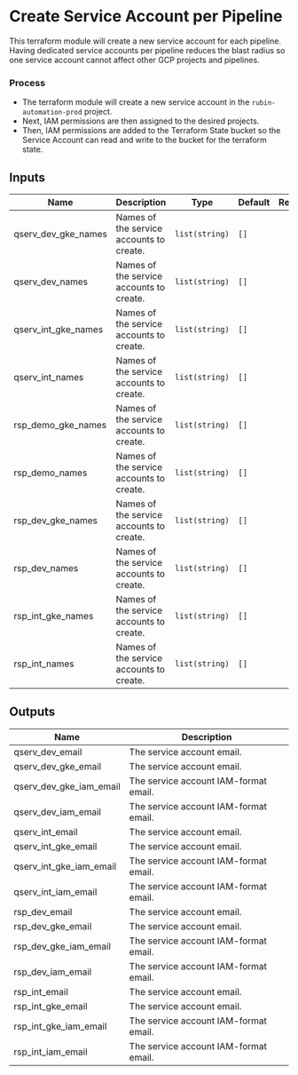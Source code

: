 # Create Service Account per Pipeline

This terraform module will create a new service account for each pipeline. Having dedicated service accounts per pipeline reduces the blast radius so one service account cannot affect other GCP projects and pipelines.

### Process
* The terraform module will create a new service account in the `rubin-automation-prod` project.
* Next, IAM permissions are then assigned to the desired projects.
* Then, IAM permissions are added to the Terraform State bucket so the Service Account can read and write to the bucket for the terraform state.

## Inputs

| Name | Description | Type | Default | Required |
|------|-------------|------|---------|:--------:|
| qserv\_dev\_gke\_names | Names of the service accounts to create. | `list(string)` | `[]` | no |
| qserv\_dev\_names | Names of the service accounts to create. | `list(string)` | `[]` | no |
| qserv\_int\_gke\_names | Names of the service accounts to create. | `list(string)` | `[]` | no |
| qserv\_int\_names | Names of the service accounts to create. | `list(string)` | `[]` | no |
| rsp\_demo\_gke\_names | Names of the service accounts to create. | `list(string)` | `[]` | no |
| rsp\_demo\_names | Names of the service accounts to create. | `list(string)` | `[]` | no |
| rsp\_dev\_gke\_names | Names of the service accounts to create. | `list(string)` | `[]` | no |
| rsp\_dev\_names | Names of the service accounts to create. | `list(string)` | `[]` | no |
| rsp\_int\_gke\_names | Names of the service accounts to create. | `list(string)` | `[]` | no |
| rsp\_int\_names | Names of the service accounts to create. | `list(string)` | `[]` | no |

## Outputs

| Name | Description |
|------|-------------|
| qserv\_dev\_email | The service account email. |
| qserv\_dev\_gke\_email | The service account email. |
| qserv\_dev\_gke\_iam\_email | The service account IAM-format email. |
| qserv\_dev\_iam\_email | The service account IAM-format email. |
| qserv\_int\_email | The service account email. |
| qserv\_int\_gke\_email | The service account email. |
| qserv\_int\_gke\_iam\_email | The service account IAM-format email. |
| qserv\_int\_iam\_email | The service account IAM-format email. |
| rsp\_dev\_email | The service account email. |
| rsp\_dev\_gke\_email | The service account email. |
| rsp\_dev\_gke\_iam\_email | The service account IAM-format email. |
| rsp\_dev\_iam\_email | The service account IAM-format email. |
| rsp\_int\_email | The service account email. |
| rsp\_int\_gke\_email | The service account email. |
| rsp\_int\_gke\_iam\_email | The service account IAM-format email. |
| rsp\_int\_iam\_email | The service account IAM-format email. |
